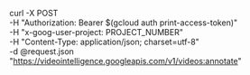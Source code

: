 curl -X POST \
    -H "Authorization: Bearer $(gcloud auth print-access-token)" \
    -H "x-goog-user-project: PROJECT_NUMBER" \
    -H "Content-Type: application/json; charset=utf-8" \
    -d @request.json \
    "https://videointelligence.googleapis.com/v1/videos:annotate"
